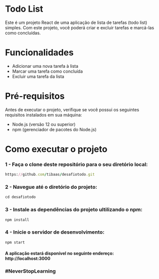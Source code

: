 # Todo List
Este é um projeto React de uma aplicação de lista de tarefas (todo list) simples. 
Com este projeto, você poderá criar e excluir tarefas e marcá-las como concluídas.

# Funcionalidades
- Adicionar uma nova tarefa à lista
- Marcar uma tarefa como concluída
- Excluir uma tarefa da lista
  
# Pré-requisitos
Antes de executar o projeto, verifique se você possui os seguintes requisitos instalados em sua máquina:

- Node.js (versão 12 ou superior)
- npm (gerenciador de pacotes do Node.js)

# Como executar o projeto
### 1 - Faça o clone deste repositório para o seu diretório local:
```Ruby
https://github.com/tibaas/desafiotodo.git
```
### 2 - Navegue até o diretório do projeto:
```Ruby
cd desafiotodo
```
### 3 - Instale as dependências do projeto ultilizando o npm:
```Ruby
npm install
```
### 4 - Inicie o servidor de desenvolvimento:
```Ruby
npm start
```
#### A aplicação estará disponível no seguinte endereço: http://localhost:3000


### #NeverStopLearning
